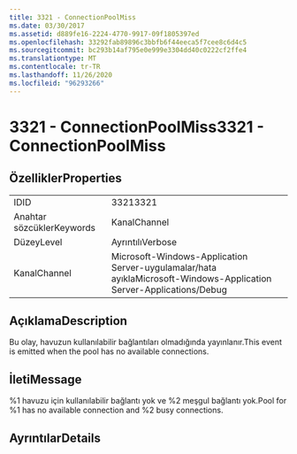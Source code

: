 ```yaml
---
title: 3321 - ConnectionPoolMiss
ms.date: 03/30/2017
ms.assetid: d889fe16-2224-4770-9917-09f1805397ed
ms.openlocfilehash: 33292fab89896c3bbfb6f44eeca5f7cee8c6d4c5
ms.sourcegitcommit: bc293b14af795e0e999e3304dd40c0222cf2ffe4
ms.translationtype: MT
ms.contentlocale: tr-TR
ms.lasthandoff: 11/26/2020
ms.locfileid: "96293266"
---
```

# <a name="3321---connectionpoolmiss"></a><span data-ttu-id="39120-102">3321 - ConnectionPoolMiss</span><span class="sxs-lookup"><span data-stu-id="39120-102">3321 - ConnectionPoolMiss</span></span>

## <a name="properties"></a><span data-ttu-id="39120-103">Özellikler</span><span class="sxs-lookup"><span data-stu-id="39120-103">Properties</span></span>  
  
|||  
|-|-|  
|<span data-ttu-id="39120-104">ID</span><span class="sxs-lookup"><span data-stu-id="39120-104">ID</span></span>|<span data-ttu-id="39120-105">3321</span><span class="sxs-lookup"><span data-stu-id="39120-105">3321</span></span>|  
|<span data-ttu-id="39120-106">Anahtar sözcükler</span><span class="sxs-lookup"><span data-stu-id="39120-106">Keywords</span></span>|<span data-ttu-id="39120-107">Kanal</span><span class="sxs-lookup"><span data-stu-id="39120-107">Channel</span></span>|  
|<span data-ttu-id="39120-108">Düzey</span><span class="sxs-lookup"><span data-stu-id="39120-108">Level</span></span>|<span data-ttu-id="39120-109">Ayrıntılı</span><span class="sxs-lookup"><span data-stu-id="39120-109">Verbose</span></span>|  
|<span data-ttu-id="39120-110">Kanal</span><span class="sxs-lookup"><span data-stu-id="39120-110">Channel</span></span>|<span data-ttu-id="39120-111">Microsoft-Windows-Application Server-uygulamalar/hata ayıkla</span><span class="sxs-lookup"><span data-stu-id="39120-111">Microsoft-Windows-Application Server-Applications/Debug</span></span>|  
  
## <a name="description"></a><span data-ttu-id="39120-112">Açıklama</span><span class="sxs-lookup"><span data-stu-id="39120-112">Description</span></span>  

 <span data-ttu-id="39120-113">Bu olay, havuzun kullanılabilir bağlantıları olmadığında yayınlanır.</span><span class="sxs-lookup"><span data-stu-id="39120-113">This event is emitted when the pool has no available connections.</span></span>  
  
## <a name="message"></a><span data-ttu-id="39120-114">İleti</span><span class="sxs-lookup"><span data-stu-id="39120-114">Message</span></span>  

 <span data-ttu-id="39120-115">%1 havuzu için kullanılabilir bağlantı yok ve %2 meşgul bağlantı yok.</span><span class="sxs-lookup"><span data-stu-id="39120-115">Pool for %1 has no available connection and %2 busy connections.</span></span>  
  
## <a name="details"></a><span data-ttu-id="39120-116">Ayrıntılar</span><span class="sxs-lookup"><span data-stu-id="39120-116">Details</span></span>
